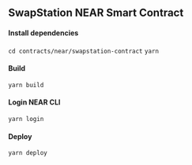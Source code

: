 ## SwapStation NEAR Smart Contract

#### Install dependencies
`cd contracts/near/swapstation-contract`
`yarn`

#### Build
`yarn build`

#### Login NEAR CLI
`yarn login`

#### Deploy
`yarn deploy`

